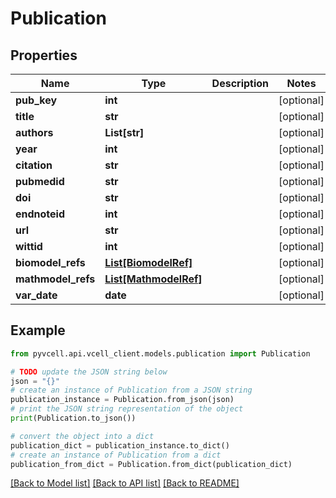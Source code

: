 # Publication

## Properties

| Name               | Type                                      | Description | Notes      |
| ------------------ | ----------------------------------------- | ----------- | ---------- |
| **pub_key**        | **int**                                   |             | [optional] |
| **title**          | **str**                                   |             | [optional] |
| **authors**        | **List[str]**                             |             | [optional] |
| **year**           | **int**                                   |             | [optional] |
| **citation**       | **str**                                   |             | [optional] |
| **pubmedid**       | **str**                                   |             | [optional] |
| **doi**            | **str**                                   |             | [optional] |
| **endnoteid**      | **int**                                   |             | [optional] |
| **url**            | **str**                                   |             | [optional] |
| **wittid**         | **int**                                   |             | [optional] |
| **biomodel_refs**  | [**List[BiomodelRef]**](BiomodelRef.md)   |             | [optional] |
| **mathmodel_refs** | [**List[MathmodelRef]**](MathmodelRef.md) |             | [optional] |
| **var_date**       | **date**                                  |             | [optional] |

## Example

```python
from pyvcell.api.vcell_client.models.publication import Publication

# TODO update the JSON string below
json = "{}"
# create an instance of Publication from a JSON string
publication_instance = Publication.from_json(json)
# print the JSON string representation of the object
print(Publication.to_json())

# convert the object into a dict
publication_dict = publication_instance.to_dict()
# create an instance of Publication from a dict
publication_from_dict = Publication.from_dict(publication_dict)
```

[[Back to Model list]](../README.md#documentation-for-models) [[Back to API list]](../README.md#documentation-for-api-endpoints) [[Back to README]](../README.md)
